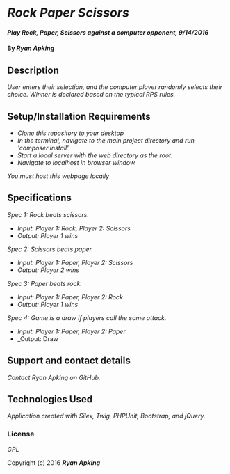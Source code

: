 # _Rock Paper Scissors_

#### _Play Rock, Paper, Scissors against a computer opponent, 9/14/2016_

#### By _**Ryan Apking**_

## Description

_User enters their selection, and the computer player randomly selects their choice. Winner is declared based on the typical RPS rules._

## Setup/Installation Requirements

* _Clone this repository to your desktop_
* _In the terminal, navigate to the main project directory and run 'composer install'_
* _Start a local server with the web directory as the root._
* _Navigate to localhost in browser window._

_You must host this webpage locally_

## Specifications

_Spec 1: Rock beats scissors._
* _Input: Player 1: Rock, Player 2: Scissors_
* _Output: Player 1 wins_

_Spec 2: Scissors beats paper._
* _Input: Player 1: Paper, Player 2: Scissors_
* _Output: Player 2 wins_

_Spec 3: Paper beats rock._
* _Input: Player 1: Paper, Player 2: Rock_
* _Output: Player 1 wins_

_Spec 4: Game is a draw if players call the same attack._
* _Input: Player 1: Paper, Player 2: Paper_
* _Output: Draw

## Support and contact details

_Contact Ryan Apking on GitHub._

## Technologies Used

_Application created with Silex, Twig, PHPUnit, Bootstrap, and jQuery._

### License

*GPL*

Copyright (c) 2016 **_Ryan Apking_**

